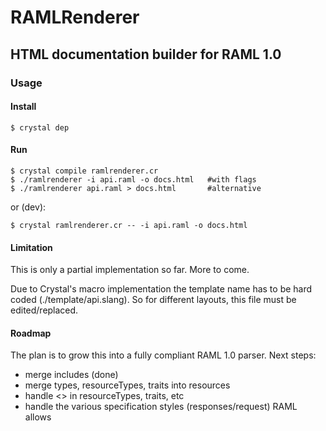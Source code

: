 # RAMLRenderer
## HTML documentation builder for RAML 1.0

### Usage

#### Install

    $ crystal dep
    
#### Run

    $ crystal compile ramlrenderer.cr
    $ ./ramlrenderer -i api.raml -o docs.html   #with flags
    $ ./ramlrenderer api.raml > docs.html       #alternative
    
or (dev):

    $ crystal ramlrenderer.cr -- -i api.raml -o docs.html
    
    
#### Limitation

This is only a partial implementation so far. More to come.

Due to Crystal's macro implementation the template name has to be hard coded (./template/api.slang). So for different layouts, this file must be edited/replaced.


#### Roadmap

The plan is to grow this into a fully compliant RAML 1.0 parser. Next steps:

- merge includes (done)
- merge types, resourceTypes, traits into resources
- handle <<variables>> in resourceTypes, traits, etc
- handle the various specification styles (responses/request) RAML allows

